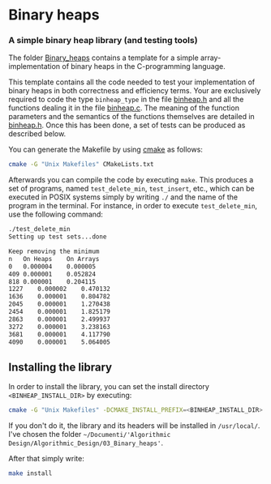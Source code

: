 # Binary heaps

### A simple binary heap library (and testing tools)

The folder [Binary_heaps](Binary_heaps) contains a template for a simple array-implementation of binary heaps in the C-programming language.

This template contains all the code needed to test your implementation of binary heaps in both correctness and efficiency terms. Your are exclusively required to code the type `binheap_type` in the file [binheap.h](include/binheap.h) and all the functions dealing it in the file [binheap.c](src/binheap.c). The meaning of the function parameters and the semantics of the functions themselves are detailed in [binheap.h](include/binheap.h). Once this has been done, a set of tests can be produced as described below.

You can generate the Makefile by using [cmake](https://cmake.org/) as follows:

```bash
cmake -G "Unix Makefiles" CMakeLists.txt
```

Afterwards you can compile the code by executing `make`. This produces a set of programs, named `test_delete_min`, `test_insert`, etc., which can be executed in POSIX systems simply by writing `./` and the name of the program in the terminal. For instance, in order to execute `test_delete_min`, use the following command:

```bash
./test_delete_min
Setting up test sets...done

Keep removing the minimum
n	On Heaps	On Arrays
0	0.000004	0.000005
409	0.000001	0.052824
818	0.000001	0.204115
1227	0.000002	0.470132
1636	0.000001	0.804782
2045	0.000001	1.270438
2454	0.000001	1.825179
2863	0.000001	2.499937
3272	0.000001	3.238163
3681	0.000001	4.117790
4090	0.000001	5.064005
```

## Installing the library

In order to install the library, you can set the install directory `<BINHEAP_INSTALL_DIR>` by executing:

```bash
cmake -G "Unix Makefiles" -DCMAKE_INSTALL_PREFIX=<BINHEAP_INSTALL_DIR> CMakeLists.txt
```

If you don't do it, the library and its headers will be installed in `/usr/local/`. I've chosen the folder `~/Documenti/'Algorithmic Design/Algorithmic_Design/03_Binary_heaps'`.

After that simply write:

```bash
make install
```

